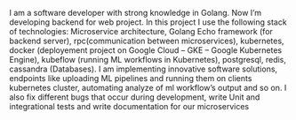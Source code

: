 ﻿I am a software developer with strong knowledge in Golang. Now I’m developing backend for web project. In this project I use the following stack of technologies: Microservice architecture, Golang Echo framework (for backend server), rpc(communication between microservices), kubernetes, docker (deployement project on Google Cloud – GKE – Google Kubernetes Engine), kubeflow (running ML workflows in Kubernetes), postgresql, redis, cassandra (Databases). I am implementing innovative software solutions, endpoints like uploading ML pipelines and running them on clients kubernetes cluster, automating analyze of ml workflow’s output and so on. I also fix different bugs that occur during  development, write Unit and integrational tests and write documentation for our microservices 

